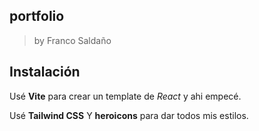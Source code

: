 ## portfolio 
> by Franco Saldaño

## Instalación

Usé **Vite** para crear un template de *React* y ahi empecé.

Usé **Tailwind CSS** Y **heroicons** para dar todos mis estilos.



